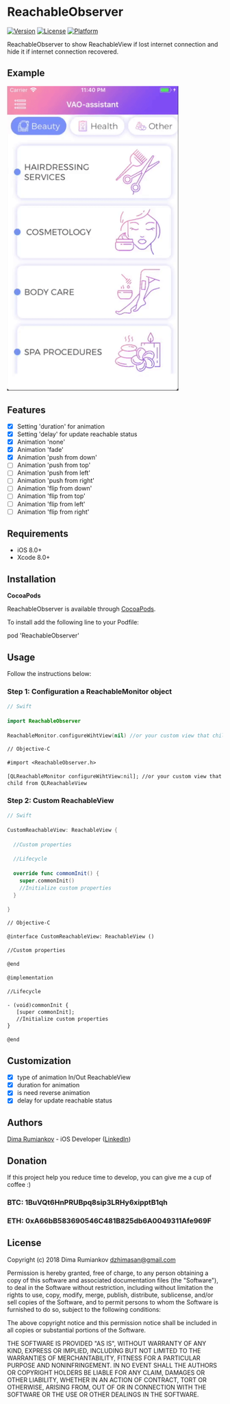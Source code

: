 # ReachableObserver

[![Version](https://img.shields.io/cocoapods/v/ScalableContentScrollView.svg?style=flat)](https://cocoapods.org/pods/ReachableObserver)
[![License](https://img.shields.io/cocoapods/l/ScalableContentScrollView.svg?style=flat)](https://cocoapods.org/pods/ReachableObserver)
[![Platform](https://img.shields.io/cocoapods/p/ScalableContentScrollView.svg?style=flat)](https://cocoapods.org/pods/ReachableObserver)

ReachableObserver to show ReachableView if lost internet connection and hide it if internet connection recovered.

## Example

<img src="https://github.com/DimaIgorevich/ReachableObserver/blob/master/Resources/example.gif" width="400">

## Features

- [x] Setting 'duration' for animation
- [x] Setting 'delay' for update reachable status
- [x] Animation 'none'
- [x] Animation 'fade'
- [x] Animation 'push from down'
- [ ] Animation 'push from top'
- [ ] Animation 'push from left'
- [ ] Animation 'push from right'
- [ ] Animation 'flip from down'
- [ ] Animation 'flip from top'
- [ ] Animation 'flip from left'
- [ ] Animation 'flip from right'

## Requirements

- iOS 8.0+
- Xcode 8.0+

## Installation

**CocoaPods**

ReachableObserver is available through [CocoaPods](http://cocoapods.org).  

To install add the following line to your Podfile:

pod 'ReachableObserver'

## Usage

Follow the instructions below:

### Step 1: Configuration a ReachableMonitor object

```swift
// Swift

import ReachableObserver

ReachableMonitor.configureWihtView(nil) //or your custom view that child from QLReachableView

```

```objc
// Objective-C

#import <ReachableObserver.h>

[QLReachableMonitor configureWihtView:nil]; //or your custom view that child from QLReachableView

```

### Step 2: Custom ReachableView

```swift
// Swift

CustomReachableView: ReachableView {

  //Custom properties

  //Lifecycle

  override func commomInit() {
    super.commonInit()
    //Initialize custom properties
  }

}

```

```objc
// Objective-C

@interface CustomReachableView: ReachableView ()

//Custom properties

@end

@implementation

//Lifecycle

- (void)commonInit {
   [super commonInit];
   //Initialize custom properties
}

@end

```

## Customization

- [x] type of animation In/Out ReachableView
- [x] duration for animation
- [x] is need reverse animation
- [x] delay for update reachable status

## Authors

[Dima Rumiankov](https://github.com/DimaIgorevich) - iOS Developer ([LinkedIn](https://www.linkedin.com/in/dima-rumiankov-5902a7140/))

## Donation
If this project help you reduce time to develop, you can give me a cup of coffee :) 

### BTC: 1BuVQt6HnPRUBpq8sip3LRHy6xipptB1qh

### ETH: 0xA66bB583690546C481B825db6A0049311Afe969F

## License

Copyright (c) 2018 Dima Rumiankov dzhimasan@gmail.com

Permission is hereby granted, free of charge, to any person obtaining a copy
of this software and associated documentation files (the "Software"), to deal
in the Software without restriction, including without limitation the rights
to use, copy, modify, merge, publish, distribute, sublicense, and/or sell
copies of the Software, and to permit persons to whom the Software is
furnished to do so, subject to the following conditions:

The above copyright notice and this permission notice shall be included in all
copies or substantial portions of the Software.

THE SOFTWARE IS PROVIDED "AS IS", WITHOUT WARRANTY OF ANY KIND, EXPRESS OR
IMPLIED, INCLUDING BUT NOT LIMITED TO THE WARRANTIES OF MERCHANTABILITY,
FITNESS FOR A PARTICULAR PURPOSE AND NONINFRINGEMENT. IN NO EVENT SHALL THE
AUTHORS OR COPYRIGHT HOLDERS BE LIABLE FOR ANY CLAIM, DAMAGES OR OTHER
LIABILITY, WHETHER IN AN ACTION OF CONTRACT, TORT OR OTHERWISE, ARISING FROM,
OUT OF OR IN CONNECTION WITH THE SOFTWARE OR THE USE OR OTHER DEALINGS IN THE
SOFTWARE.
